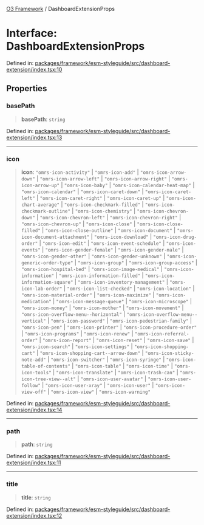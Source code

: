 [O3 Framework](../API.md) / DashboardExtensionProps

# Interface: DashboardExtensionProps

Defined in: [packages/framework/esm-styleguide/src/dashboard-extension/index.tsx:10](https://github.com/openmrs/openmrs-esm-core/blob/main/packages/framework/esm-styleguide/src/dashboard-extension/index.tsx#L10)

## Properties

### basePath

> **basePath**: `string`

Defined in: [packages/framework/esm-styleguide/src/dashboard-extension/index.tsx:13](https://github.com/openmrs/openmrs-esm-core/blob/main/packages/framework/esm-styleguide/src/dashboard-extension/index.tsx#L13)

***

### icon

> **icon**: `"omrs-icon-activity"` \| `"omrs-icon-add"` \| `"omrs-icon-arrow-down"` \| `"omrs-icon-arrow-left"` \| `"omrs-icon-arrow-right"` \| `"omrs-icon-arrow-up"` \| `"omrs-icon-baby"` \| `"omrs-icon-calendar-heat-map"` \| `"omrs-icon-calendar"` \| `"omrs-icon-caret-down"` \| `"omrs-icon-caret-left"` \| `"omrs-icon-caret-right"` \| `"omrs-icon-caret-up"` \| `"omrs-icon-chart-average"` \| `"omrs-icon-checkmark-filled"` \| `"omrs-icon-checkmark-outline"` \| `"omrs-icon-chemistry"` \| `"omrs-icon-chevron-down"` \| `"omrs-icon-chevron-left"` \| `"omrs-icon-chevron-right"` \| `"omrs-icon-chevron-up"` \| `"omrs-icon-close"` \| `"omrs-icon-close-filled"` \| `"omrs-icon-close-outline"` \| `"omrs-icon-document"` \| `"omrs-icon-document-attachment"` \| `"omrs-icon-download"` \| `"omrs-icon-drug-order"` \| `"omrs-icon-edit"` \| `"omrs-icon-event-schedule"` \| `"omrs-icon-events"` \| `"omrs-icon-gender-female"` \| `"omrs-icon-gender-male"` \| `"omrs-icon-gender-other"` \| `"omrs-icon-gender-unknown"` \| `"omrs-icon-generic-order-type"` \| `"omrs-icon-group"` \| `"omrs-icon-group-access"` \| `"omrs-icon-hospital-bed"` \| `"omrs-icon-image-medical"` \| `"omrs-icon-information"` \| `"omrs-icon-information-filled"` \| `"omrs-icon-information-square"` \| `"omrs-icon-inventory-management"` \| `"omrs-icon-lab-order"` \| `"omrs-icon-list-checked"` \| `"omrs-icon-location"` \| `"omrs-icon-material-order"` \| `"omrs-icon-maximize"` \| `"omrs-icon-medication"` \| `"omrs-icon-message-queue"` \| `"omrs-icon-microscope"` \| `"omrs-icon-money"` \| `"omrs-icon-mother"` \| `"omrs-icon-movement"` \| `"omrs-icon-overflow-menu--horizontal"` \| `"omrs-icon-overflow-menu--vertical"` \| `"omrs-icon-password"` \| `"omrs-icon-pedestrian-family"` \| `"omrs-icon-pen"` \| `"omrs-icon-printer"` \| `"omrs-icon-procedure-order"` \| `"omrs-icon-programs"` \| `"omrs-icon-renew"` \| `"omrs-icon-referral-order"` \| `"omrs-icon-report"` \| `"omrs-icon-reset"` \| `"omrs-icon-save"` \| `"omrs-icon-search"` \| `"omrs-icon-settings"` \| `"omrs-icon-shopping-cart"` \| `"omrs-icon-shopping-cart--arrow-down"` \| `"omrs-icon-sticky-note-add"` \| `"omrs-icon-switcher"` \| `"omrs-icon-syringe"` \| `"omrs-icon-table-of-contents"` \| `"omrs-icon-table"` \| `"omrs-icon-time"` \| `"omrs-icon-tools"` \| `"omrs-icon-translate"` \| `"omrs-icon-trash-can"` \| `"omrs-icon-tree-view--alt"` \| `"omrs-icon-user-avatar"` \| `"omrs-icon-user-follow"` \| `"omrs-icon-user-xray"` \| `"omrs-icon-user"` \| `"omrs-icon-view-off"` \| `"omrs-icon-view"` \| `"omrs-icon-warning"`

Defined in: [packages/framework/esm-styleguide/src/dashboard-extension/index.tsx:14](https://github.com/openmrs/openmrs-esm-core/blob/main/packages/framework/esm-styleguide/src/dashboard-extension/index.tsx#L14)

***

### path

> **path**: `string`

Defined in: [packages/framework/esm-styleguide/src/dashboard-extension/index.tsx:11](https://github.com/openmrs/openmrs-esm-core/blob/main/packages/framework/esm-styleguide/src/dashboard-extension/index.tsx#L11)

***

### title

> **title**: `string`

Defined in: [packages/framework/esm-styleguide/src/dashboard-extension/index.tsx:12](https://github.com/openmrs/openmrs-esm-core/blob/main/packages/framework/esm-styleguide/src/dashboard-extension/index.tsx#L12)

